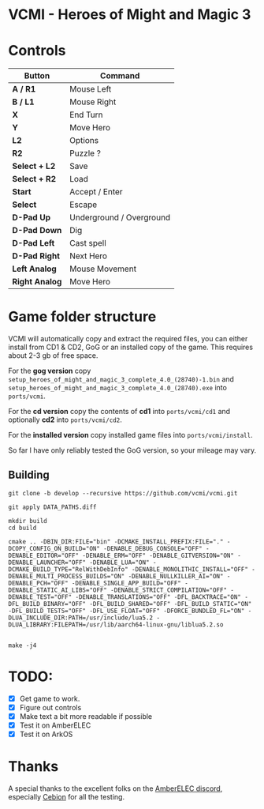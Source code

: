 # VCMI - Heroes of Might and Magic 3

# Controls

| Button            | Command                    |
|-------------------|----------------------------|
| **A / R1**        | Mouse Left                 |
| **B / L1**        | Mouse Right                |
| **X**             | End Turn                   |
| **Y**             | Move Hero                  |
| **L2**            | Options                    |
| **R2**            | Puzzle ?                   |
| **Select + L2**   | Save                       |
| **Select + R2**   | Load                       |
| **Start**         | Accept / Enter             |
| **Select**        | Escape                     |
| **D-Pad Up**      | Underground / Overground   |
| **D-Pad Down**    | Dig                        |
| **D-Pad Left**    | Cast spell                 |
| **D-Pad Right**   | Next Hero                  |
| **Left Analog**   | Mouse Movement             |
| **Right Analog**  | Move Hero                  |


# Game folder structure

VCMI will automatically copy and extract the required files, you can either install from CD1 & CD2, GoG or an installed copy of the game. This requires about 2-3 gb of free space.

For the **gog version** copy `setup_heroes_of_might_and_magic_3_complete_4.0_(28740)-1.bin` and `setup_heroes_of_might_and_magic_3_complete_4.0_(28740).exe` into `ports/vcmi`.

For the **cd version** copy the contents of **cd1** into `ports/vcmi/cd1` and optionally **cd2** into `ports/vcmi/cd2`.

For the **installed version** copy installed game files into `ports/vcmi/install`.

So far I have only reliably tested the GoG version, so your mileage may vary.

## Building


    git clone -b develop --recursive https://github.com/vcmi/vcmi.git

    git apply DATA_PATHS.diff

    mkdir build
    cd build

    cmake .. -DBIN_DIR:FILE="bin" -DCMAKE_INSTALL_PREFIX:FILE="." -DCOPY_CONFIG_ON_BUILD="ON" -DENABLE_DEBUG_CONSOLE="OFF" -DENABLE_EDITOR="OFF" -DENABLE_ERM="OFF" -DENABLE_GITVERSION="ON" -DENABLE_LAUNCHER="OFF" -DENABLE_LUA="ON" -DCMAKE_BUILD_TYPE="RelWithDebInfo" -DENABLE_MONOLITHIC_INSTALL="OFF" -DENABLE_MULTI_PROCESS_BUILDS="ON" -DENABLE_NULLKILLER_AI="ON" -DENABLE_PCH="OFF" -DENABLE_SINGLE_APP_BUILD="OFF" -DENABLE_STATIC_AI_LIBS="OFF" -DENABLE_STRICT_COMPILATION="OFF" -DENABLE_TEST="OFF" -DENABLE_TRANSLATIONS="OFF" -DFL_BACKTRACE="ON" -DFL_BUILD_BINARY="OFF" -DFL_BUILD_SHARED="OFF" -DFL_BUILD_STATIC="ON" -DFL_BUILD_TESTS="OFF" -DFL_USE_FLOAT="OFF" -DFORCE_BUNDLED_FL="ON" -DLUA_INCLUDE_DIR:PATH=/usr/include/lua5.2 -DLUA_LIBRARY:FILEPATH=/usr/lib/aarch64-linux-gnu/liblua5.2.so


    make -j4


# TODO:

- [x] Get game to work.
- [x] Figure out controls
- [x] Make text a bit more readable if possible
- [x] Test it on AmberELEC
- [x] Test it on ArkOS

# Thanks

A special thanks to the excellent folks on the [AmberELEC discord](https://discord.com/invite/R9Er7hkRMe), especially [Cebion](https://github.com/Cebion) for all the testing.